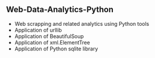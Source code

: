 ## Web-Data-Analytics-Python
* Web scrapping and related analytics using Python tools
* Application of urllib
* Application of BeautifulSoup
* Application of xml.ElementTree
* Application of Python sqlite library

